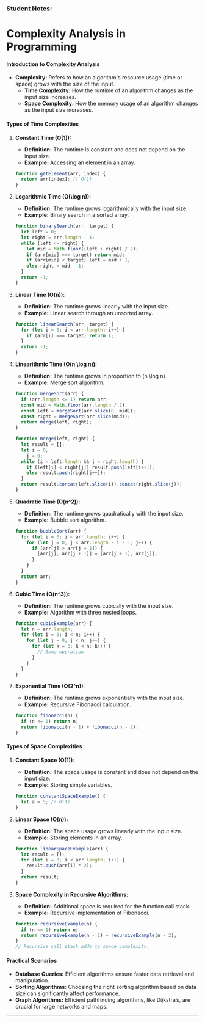 ### Student Notes:

# Complexity Analysis in Programming

#### **Introduction to Complexity Analysis**

- **Complexity:** Refers to how an algorithm's resource usage (time or space) grows with the size of the input.
  - **Time Complexity:** How the runtime of an algorithm changes as the input size increases.
  - **Space Complexity:** How the memory usage of an algorithm changes as the input size increases.

#### **Types of Time Complexities**

1. **Constant Time \(O(1)\):**

   - **Definition:** The runtime is constant and does not depend on the input size.
   - **Example:** Accessing an element in an array.

   ```javascript
   function getElement(arr, index) {
     return arr[index]; // O(1)
   }
   ```

2. **Logarithmic Time \(O(\log n)\):**

   - **Definition:** The runtime grows logarithmically with the input size.
   - **Example:** Binary search in a sorted array.

   ```javascript
   function binarySearch(arr, target) {
     let left = 0;
     let right = arr.length - 1;
     while (left <= right) {
       let mid = Math.floor((left + right) / 2);
       if (arr[mid] === target) return mid;
       if (arr[mid] < target) left = mid + 1;
       else right = mid - 1;
     }
     return -1;
   }
   ```

3. **Linear Time \(O(n)\):**

   - **Definition:** The runtime grows linearly with the input size.
   - **Example:** Linear search through an unsorted array.

   ```javascript
   function linearSearch(arr, target) {
     for (let i = 0; i < arr.length; i++) {
       if (arr[i] === target) return i;
     }
     return -1;
   }
   ```

4. **Linearithmic Time \(O(n \log n)\):**

   - **Definition:** The runtime grows in proportion to \(n \log n\).
   - **Example:** Merge sort algorithm.

   ```javascript
   function mergeSort(arr) {
     if (arr.length <= 1) return arr;
     const mid = Math.floor(arr.length / 2);
     const left = mergeSort(arr.slice(0, mid));
     const right = mergeSort(arr.slice(mid));
     return merge(left, right);
   }

   function merge(left, right) {
     let result = [];
     let i = 0,
       j = 0;
     while (i < left.length && j < right.length) {
       if (left[i] < right[j]) result.push(left[i++]);
       else result.push(right[j++]);
     }
     return result.concat(left.slice(i)).concat(right.slice(j));
   }
   ```

5. **Quadratic Time \(O(n^2)\):**

   - **Definition:** The runtime grows quadratically with the input size.
   - **Example:** Bubble sort algorithm.

   ```javascript
   function bubbleSort(arr) {
     for (let i = 0; i < arr.length; i++) {
       for (let j = 0; j < arr.length - i - 1; j++) {
         if (arr[j] > arr[j + 1]) {
           [arr[j], arr[j + 1]] = [arr[j + 1], arr[j]];
         }
       }
     }
     return arr;
   }
   ```

6. **Cubic Time \(O(n^3)\):**

   - **Definition:** The runtime grows cubically with the input size.
   - **Example:** Algorithm with three nested loops.

   ```javascript
   function cubicExample(arr) {
     let n = arr.length;
     for (let i = 0; i < n; i++) {
       for (let j = 0; j < n; j++) {
         for (let k = 0; k < n; k++) {
           // Some operation
         }
       }
     }
   }
   ```

7. **Exponential Time \(O(2^n)\):**
   - **Definition:** The runtime grows exponentially with the input size.
   - **Example:** Recursive Fibonacci calculation.
   ```javascript
   function fibonacci(n) {
     if (n <= 1) return n;
     return fibonacci(n - 1) + fibonacci(n - 2);
   }
   ```

#### **Types of Space Complexities**

1. **Constant Space \(O(1)\):**

   - **Definition:** The space usage is constant and does not depend on the input size.
   - **Example:** Storing simple variables.

   ```javascript
   function constantSpaceExample() {
     let a = 5; // O(1)
   }
   ```

2. **Linear Space \(O(n)\):**

   - **Definition:** The space usage grows linearly with the input size.
   - **Example:** Storing elements in an array.

   ```javascript
   function linearSpaceExample(arr) {
     let result = [];
     for (let i = 0; i < arr.length; i++) {
       result.push(arr[i] * 2);
     }
     return result;
   }
   ```

3. **Space Complexity in Recursive Algorithms:**
   - **Definition:** Additional space is required for the function call stack.
   - **Example:** Recursive implementation of Fibonacci.
   ```javascript
   function recursiveExample(n) {
     if (n <= 1) return n;
     return recursiveExample(n - 1) + recursiveExample(n - 2);
   }
   // Recursive call stack adds to space complexity.
   ```

#### **Practical Scenarios**

- **Database Queries:** Efficient algorithms ensure faster data retrieval and manipulation.
- **Sorting Algorithms:** Choosing the right sorting algorithm based on data size can significantly affect performance.
- **Graph Algorithms:** Efficient pathfinding algorithms, like Dijkstra’s, are crucial for large networks and maps.

---
